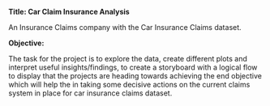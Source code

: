 **Title: Car Claim Insurance Analysis**

An Insurance Claims company with the Car Insurance Claims dataset.

**Objective:**

The task for the project is to explore the data, create different plots and interpret useful insights/findings, to create a storyboard with a logical flow to display that the projects are heading towards achieving the end objective which will help the in taking some decisive actions on the current claims system in place for car insurance claims dataset.

